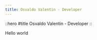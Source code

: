 ```yaml
---
title: Osvaldo Valentin - Developer
---
```


::hero 
#title 
Osvaldo Valentin - Developer
::

Hello world
